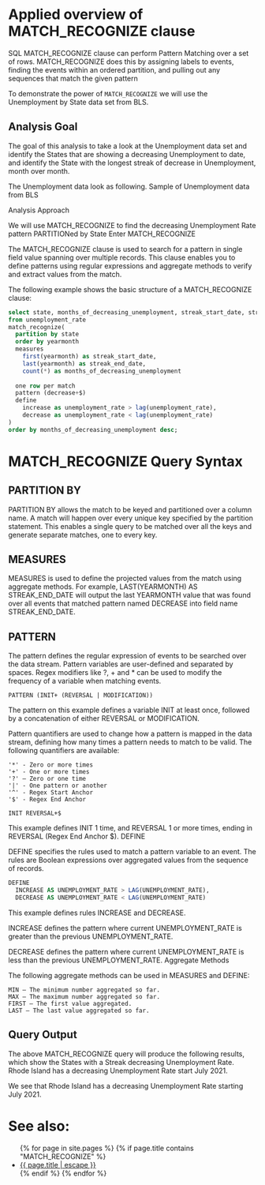 # Applied overview of MATCH_RECOGNIZE clause

SQL MATCH_RECOGNIZE clause can perform Pattern Matching over a set of rows. MATCH_RECOGNIZE does this by assigning labels to events, finding the events within an ordered partition, and pulling out any sequences that match the given pattern

To demonstrate the power of `MATCH_RECOGNIZE` we will use the Unemployment by State data set from BLS.

## Analysis Goal
The goal of this analysis to take a look at the Unemployment data set and identify the States that are showing a decreasing Unemployment to date, and identify the State with the longest streak of decrease in Unemployment, month over month.

The Unemployment data look as following.
Sample of Unemployment data from BLS

Analysis Approach

We will use MATCH_RECOGNIZE to find the decreasing Unemployment Rate pattern PARTITIONed by State
Enter MATCH_RECOGNIZE

The MATCH_RECOGNIZE clause is used to search for a pattern in single field value spanning over multiple records. This clause enables you to define patterns using regular expressions and aggregate methods to verify and extract values from the match.

The following example shows the basic structure of a MATCH_RECOGNIZE clause:

```sql
select state, months_of_decreasing_unemployment, streak_start_date, streak_end_date
from unemployment_rate
match_recognize(
  partition by state
  order by yearmonth
  measures
    first(yearmonth) as streak_start_date,
    last(yearmonth) as streak_end_date,
    count(*) as months_of_decreasing_unemployment
  
  one row per match
  pattern (decrease+$)
  define
    increase as unemployment_rate > lag(unemployment_rate),
    decrease as unemployment_rate < lag(unemployment_rate)
)
order by months_of_decreasing_unemployment desc;
```


# MATCH_RECOGNIZE Query Syntax
## PARTITION BY

PARTITION BY allows the match to be keyed and partitioned over a column name. A match will happen over every unique key specified by the partition statement. This enables a single query to be matched over all the keys and generate separate matches, one to every key.

## MEASURES

MEASURES is used to define the projected values from the match using aggregate methods. For example, LAST(YEARMONTH) AS STREAK_END_DATE will output the last YEARMONTH value that was found over all events that matched pattern named DECREASE into field name STREAK_END_DATE.

## PATTERN

The pattern defines the regular expression of events to be searched over the data stream. Pattern variables are user-defined and separated by spaces. Regex modifiers like ?, + and * can be used to modify the frequency of a variable when matching events.

    PATTERN (INIT+ (REVERSAL | MODIFICATION))

The pattern on this example defines a variable INIT at least once, followed by a concatenation of either REVERSAL or MODIFICATION.

Pattern quantifiers are used to change how a pattern is mapped in the data stream, defining how many times a pattern needs to match to be valid. The following quantifiers are available:

    '*' - Zero or more times
    '+' - One or more times
    '?' – Zero or one time
    '|' - One pattern or another
    '^' - Regex Start Anchor
    '$' - Regex End Anchor

    INIT REVERSAL+$

This example defines INIT 1 time, and REVERSAL 1 or more times, ending in REVERSAL (Regex End Anchor $).
DEFINE

DEFINE specifies the rules used to match a pattern variable to an event. The rules are Boolean expressions over aggregated values from the sequence of records.

```sql
DEFINE
  INCREASE AS UNEMPLOYMENT_RATE > LAG(UNEMPLOYMENT_RATE),
  DECREASE AS UNEMPLOYMENT_RATE < LAG(UNEMPLOYMENT_RATE)
```

This example defines rules INCREASE and DECREASE.

INCREASE defines the pattern where current UNEMPLOYMENT_RATE is greater than the previous UNEMPLOYMENT_RATE.

DECREASE defines the pattern where current UNEMPLOYMENT_RATE is less than the previous UNEMPLOYMENT_RATE.
Aggregate Methods

The following aggregate methods can be used in MEASURES and DEFINE:

    MIN – The minimum number aggregated so far.
    MAX – The maximum number aggregated so far.
    FIRST – The first value aggregated.
    LAST – The last value aggregated so far.

## Query Output

The above MATCH_RECOGNIZE query will produce the following results, which show the States with a Streak decreasing Unemployment Rate.
Rhode Island has a decreasing Unemployment Rate start July 2021.

We see that Rhode Island has a decreasing Unemployment Rate starting July 2021.



# See also:
<ul id="recent-articles">
{% for page in site.pages %}
    {% if page.title contains "MATCH_RECOGNIZE" %}
    <li>
    <a href="{{ page.url | relative_url }}">{{ page.title | escape }}</a>
    </li>
    {% endif %}
{% endfor %}
</ul>
